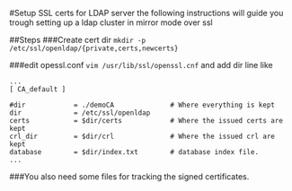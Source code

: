 #Setup SSL certs for LDAP server
the following instructions will guide you trough setting up a ldap cluster in mirror mode over ssl

##Steps
###Create cert dir
``` mkdir -p /etc/ssl/openldap/{private,certs,newcerts} ```

###edit opessl.conf
``` vim /usr/lib/ssl/openssl.cnf ```
and add dir line like
```
...
[ CA_default ]

#dir            = ./demoCA              # Where everything is kept
dir             = /etc/ssl/openldap
certs           = $dir/certs            # Where the issued certs are kept
crl_dir         = $dir/crl              # Where the issued crl are kept
database        = $dir/index.txt        # database index file.
...
```
###You also need some files for tracking the signed certificates.
